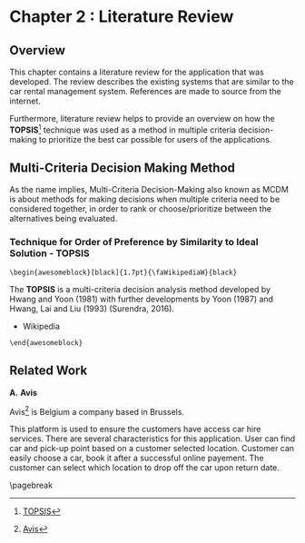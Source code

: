 Chapter 2 : Literature Review
==============================

## Overview

This chapter contains a literature review for the application that was developed. The review describes the existing 
systems that are similar to the car rental management system. References are made to source from the internet.

Furthermore, literature review helps to provide an overview on how the **TOPSIS**[^1] technique was used as a method 
in multiple criteria decision-making to prioritize the best car possible for users of the applications.

## Multi-Criteria Decision Making Method

As the name implies, Multi-Criteria Decision-Making also known as MCDM is about methods for making decisions 
when multiple criteria need to be considered together, in order to rank or choose/prioritize between the alternatives 
being evaluated.

### Technique for Order of Preference by Similarity to Ideal Solution - TOPSIS


```{=latex}
\begin{awesomeblock}[black]{1.7pt}{\faWikipediaW}{black} 
```

The **TOPSIS** is a multi-criteria decision analysis method developed by Hwang and
Yoon (1981) with further developments by Yoon (1987) and Hwang, Lai and Liu (1993)
(Surendra, 2016).

- Wikipedia
```{=latex}
\end{awesomeblock}
```


## Related Work

**A.** **Avis**

Avis[^2] is Belgium a company based in Brussels. 

This platform is used to ensure the customers have access car hire services. There are several characteristics
for this application. User can find car and pick-up point based on a customer selected location.
Customer can easily choose a car, book it after a successful online payement. The customer can select which location 
to drop off the car upon return date. 

[^1]: [TOPSIS](https://en.wikipedia.org/wiki/TOPSIS)
[^2]: [Avis](https://www.avis.be)

\pagebreak